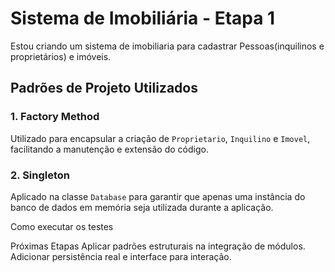 # Sistema de Imobiliária - Etapa 1
Estou criando um sistema de imobiliaria para cadastrar Pessoas(inquilinos e proprietários) e imóveis.

## Padrões de Projeto Utilizados

### 1. Factory Method
Utilizado para encapsular a criação de `Proprietario`, `Inquilino` e `Imovel`, facilitando a manutenção e extensão do código.

### 2. Singleton
Aplicado na classe `Database` para garantir que apenas uma instância do banco de dados em memória seja utilizada durante a aplicação.

Como executar os testes


Próximas Etapas
Aplicar padrões estruturais na integração de módulos.
Adicionar persistência real e interface para interação.

